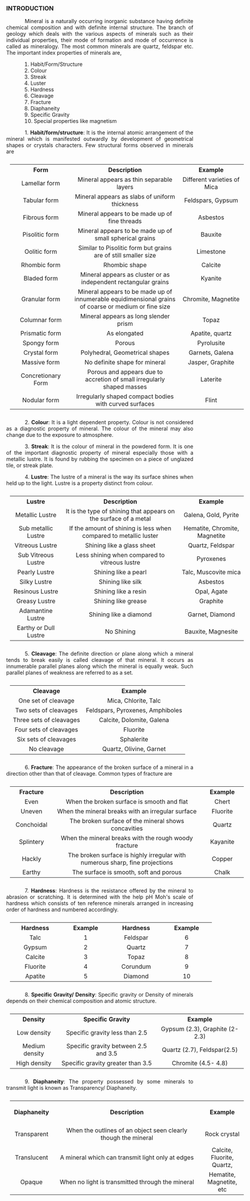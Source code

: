 ### INTRODUCTION<br>

<p style="text-indent:50px;text-align:justify">Mineral is a naturally occurring inorganic substance having definite chemical composition and with definite internal structure. The branch of geology which deals with the various aspects of minerals such as their individual properties, their mode of formation and mode of occurrence is called as mineralogy. The most common minerals are quartz, feldspar etc. The important index properties of minerals are,</p>

<ol style="text-indent:25px;text-align:justify;list-style-position:inside;">
<li>Habit/Form/Structure</li>
<li>Colour</li>
<li>Streak</li>
<li>Luster</li>
<li>Hardness</li>
<li>Cleavage</li>
<li>Fracture</li>
<li>Diaphaneity</li>
<li>Specific Gravity</li>
<li>Special properties like magnetism</li>
</ol>

<p style="text-indent:50px;text-align:justify">1. <strong>Habit/form/structure</strong>: It is the internal atomic arrangement of the mineral which is manifested outwardly by development of geometrical shapes or crystals characters. Few structural forms observed in minerals are</p>

<center>
<table style="text-align:center;padding:10px;width:650px;">
<tr>
	<th style="text-align:center;width:150px;">Form</th>
	<th style="text-align:center">Description</th>
	<th style="text-align:center;width:160px;">Example</th>
</tr>
<tr>
	<td style="text-align:center">Lamellar form</td>
	<td style="text-align:center">Mineral appears as thin separable layers</td>
	<td style="text-align:center">Different varieties of Mica</td>
</tr>
<tr>
	<td style="text-align:center">Tabular form</td>
	<td style="text-align:center">Mineral appears as slabs of uniform thickness</td>
	<td style="text-align:center">Feldspars, Gypsum</td>
</tr>
<tr>
	<td style="text-align:center">Fibrous form</td>
	<td style="text-align:center">Mineral appears to be made up of fine threads</td>
	<td style="text-align:center">Asbestos</td>
</tr>
<tr>
	<td style="text-align:center">Pisolitic form</td>
	<td style="text-align:center">Mineral appears to be made up of small spherical grains</td>
	<td style="text-align:center">Bauxite</td>
</tr>
<tr>
	<td style="text-align:center">Oolitic form</td>
	<td style="text-align:center">Similar to Pisolitic form but grains are of still smaller size</td>
	<td style="text-align:center">Limestone</td>
</tr>
<tr>
	<td style="text-align:center">Rhombic form</td>
	<td style="text-align:center">Rhombic shape</td>
	<td style="text-align:center">Calcite</td>
</tr>
<tr>
	<td style="text-align:center">Bladed form</td>
	<td style="text-align:center">Mineral appears as cluster or as independent rectangular grains</td>
	<td style="text-align:center">Kyanite</td>
</tr>
<tr>
	<td style="text-align:center">Granular form</td>
	<td style="text-align:center">Mineral appears to be made up of innumerable equidimensional grains of coarse or medium or fine size</td>
	<td style="text-align:center">Chromite, Magnetite</td>
</tr>
<tr>
	<td style="text-align:center">Columnar form</td>
	<td style="text-align:center">Mineral appears as long slender prism</td>
	<td style="text-align:center">Topaz</td>
</tr>
<tr>
	<td style="text-align:center">Prismatic form</td>
	<td style="text-align:center">As elongated</td>
	<td style="text-align:center">Apatite, quartz</td>
</tr>
<tr>
	<td style="text-align:center">Spongy form</td>
	<td style="text-align:center">Porous</td>
	<td style="text-align:center">Pyrolusite</td>
</tr>
<tr>
	<td style="text-align:center">Crystal form</td>
	<td style="text-align:center">Polyhedral, Geometrical shapes</td>
	<td style="text-align:center">Garnets, Galena</td>
</tr>
<tr>
	<td style="text-align:center">Massive form</td>
	<td style="text-align:center">No definite shape for mineral</td>
	<td style="text-align:center">Jasper, Graphite</td>
</tr>
<tr>
	<td style="text-align:center">Concretionary Form</td>
	<td style="text-align:center">Porous and appears due to accretion of small irregularly shaped masses</td>
	<td style="text-align:center">Laterite</td>
</tr>
<tr>
	<td style="text-align:center">Nodular form</td>
	<td style="text-align:center">Irregularly shaped compact bodies with curved surfaces</td>
	<td style="text-align:center">Flint</td>
</tr>
</table></center>


<p style="text-indent:50px;text-align:justify">2. <strong>Colour</strong>: It is a light dependent property. Colour is not considered as a diagnostic property of mineral. The colour of the mineral may also change due to the exposure to atmosphere.</p>
<p style="text-indent:50px;text-align:justify">3. <strong>Streak</strong>: It is the colour of mineral in the powdered form. It is one of the important diagnostic property of mineral especially those with a metallic lustre. It is found by rubbing the specimen on a piece of unglazed tile, or streak plate.</p>
<p style="text-indent:50px;text-align:justify">4. <strong>Lustre</strong>: The lustre of a mineral is the way its surface shines when held up to the light. Lustre is a property distinct from colour.</p>

<center>
<table style="text-align:center;padding:10px;width:650px;">
<tr>
	<th style="text-align:center;">Lustre</th>
	<th style="text-align:center">Description</th>
	<th style="text-align:center">Example</th>
</tr>
<tr>
	<td style="text-align:center">Metallic Lustre</td>
	<td style="text-align:center">It is the type of shining that appears on the surface of a metal</td>
	<td style="text-align:center">Galena, Gold, Pyrite</td>
</tr>
<tr>
	<td style="text-align:center">Sub metallic Lustre </td>
	<td style="text-align:center">lf the amount of shining is less when compared to metallic luster</td>
	<td style="text-align:center">Hematite, Chromite, Magnetite</td>
</tr>
<tr>
	<td style="text-align:center">Vitreous Lustre</td>
	<td style="text-align:center">Shining like a glass sheet</td>
	<td style="text-align:center">Quartz, Feldspar</td>
</tr>
<tr>
	<td style="text-align:center">Sub Vitreous Lustre</td>
	<td style="text-align:center">Less shining when compared to vitreous lustre</td>
	<td style="text-align:center">Pyroxenes</td>
</tr>
<tr>
	<td style="text-align:center">Pearly Lustre</td>
	<td style="text-align:center">Shining like a pearl</td>
	<td style="text-align:center">Talc, Muscovite mica</td>
</tr>
<tr>
	<td style="text-align:center">Silky Lustre</td>
	<td style="text-align:center">Shining like silk</td>
	<td style="text-align:center">Asbestos</td>
</tr>
<tr>
	<td style="text-align:center">Resinous Lustre</td>
	<td style="text-align:center">Shining like a resin</td>
	<td style="text-align:center">Opal, Agate</td>
</tr>
<tr>
	<td style="text-align:center">Greasy Lustre</td>
	<td style="text-align:center">Shining like grease</td>
	<td style="text-align:center">Graphite</td>
</tr>
<tr>
	<td style="text-align:center">Adamantine Lustre</td>
	<td style="text-align:center">Shining like a diamond</td>
	<td style="text-align:center">Garnet, Diamond</td>
</tr>
<tr>
	<td style="text-align:center">Earthy or Dull Lustre</td>
	<td style="text-align:center">No Shining</td>
	<td style="text-align:center">Bauxite, Magnesite</td>
</tr>
</table></center>

<p style="text-indent:50px;text-align:justify">5. <strong>Cleavage</strong>: The definite direction or plane along which a mineral tends to break easily is called cleavage of that mineral. It occurs as innumerable parallel planes along which the mineral is equally weak. Such parallel planes of weakness are referred to as a set.</p>

<center>
<table style="text-align:center;padding:10px;width:650px;">
<tr>
	<th style="text-align:center">Cleavage</th>
	<th style="text-align:center">Example</th>
</tr>
<tr>
	<td style="text-align:center">One set of cleavage</td>
	<td style="text-align:center">Mica, Chlorite, Talc</td>
</tr>
<tr>
	<td style="text-align:center">Two sets of cleavages</td>
	<td style="text-align:center">Feldspars, Pyroxenes, Amphiboles</td>
</tr>
<tr>
	<td style="text-align:center">Three sets of cleavages</td>
	<td style="text-align:center">Calcite, Dolomite, Galena</td>
</tr>
<tr>
	<td style="text-align:center">Four sets of cleavages</td>
	<td style="text-align:center">Fluorite</td>
</tr>
<tr>
	<td style="text-align:center">Six sets of cleavages</td>
	<td style="text-align:center">Sphalerite</td>
</tr>
<tr>
	<td style="text-align:center">No cleavage</td>
	<td style="text-align:center">Quartz, Olivine, Garnet</td>
</tr>
</table></center>

<p style="text-indent:50px;text-align:justify">6. <strong>Fracture</strong>: The appearance of the broken surface of a mineral in a direction other than that of cleavage. Common types of fracture are</p>
<center>
<table style="text-align:center;padding:10px;width:650px;">
<tr>
	<th style="text-align:center;width:100px;">Fracture</th>
	<th style="text-align:center">Description</th>
	<th style="text-align:center;width:100px">Example</th>
</tr>
<tr>
	<td style="text-align:center">Even</td>
	<td style="text-align:center">When the broken surface is smooth and flat</td>
	<td style="text-align:center">Chert</td>
</tr>
<tr>
	<td style="text-align:center">Uneven </td>
	<td style="text-align:center">When the mineral breaks with an irregular surface</td>
	<td style="text-align:center">Fluorite</td>
</tr>
<tr>
	<td style="text-align:center">Conchoidal</td>
	<td style="text-align:center">The broken surface of the mineral shows concavities</td>
	<td style="text-align:center">Quartz</td>
</tr>
<tr>
	<td style="text-align:center">Splintery</td>
	<td style="text-align:center">When the mineral breaks with the rough woody fracture </td>
	<td style="text-align:center">Kayanite</td>
</tr>
<tr>
	<td style="text-align:center">Hackly</td>
	<td style="text-align:center">The broken surface is highly irregular with numerous sharp, fine projections</td>
	<td style="text-align:center">Copper</td>
</tr>
<tr>
	<td style="text-align:center">Earthy</td>
	<td style="text-align:center">The surface is smooth, soft and porous</td>
	<td style="text-align:center">Chalk</td>
</tr>
</table></center>

<p style="text-indent:50px;text-align:justify">7. <strong>Hardness</strong>: Hardness is the resistance offered by the mineral to abrasion or scratching. It is determined with the help pH Moh's scale of hardness which consists of ten reference minerals arranged in increasing order of hardness and numbered accordingly.</p>
<center>
<table style="text-align:center;padding:10px;width:650px;">
<tr>
	<th style="text-align:center;width:120px;">Hardness</th>
	<th style="text-align:center;width:120px;">Example</th>
	<th style="text-align:center;width:120px;">Hardness</th>
	<th style="text-align:center;width:120px;">Example</th>
</tr>
<tr>
	<td style="text-align:center">Talc</td>
	<td style="text-align:center">1</td>
	<td style="text-align:center">Feldspar</td>
	<td style="text-align:center">6</td>
</tr>
<tr>
	<td style="text-align:center">Gypsum</td>
	<td style="text-align:center">2</td>
	<td style="text-align:center">Quartz</td>
	<td style="text-align:center">7</td>
</tr>
<tr>
	<td style="text-align:center">Calcite</td>
	<td style="text-align:center">3</td>
	<td style="text-align:center">Topaz</td>
	<td style="text-align:center">8</td>
</tr>
<tr>
	<td style="text-align:center">Fluorite</td>
	<td style="text-align:center">4</td>
	<td style="text-align:center">Corundum</td>
	<td style="text-align:center">9</td>
</tr>
<tr>
	<td style="text-align:center">Apatite</td>
	<td style="text-align:center">5</td>
	<td style="text-align:center">Diamond</td>
	<td style="text-align:center">10</td>
</tr>
</table></center>
<p style="text-indent:50px;text-align:justify">8. <strong>Specific Gravity/ Density</strong>: Specific gravity or Density of minerals depends on their chemical composition and atomic structure.</p>
<center>
<table style="text-align:center;padding:10px;width:650px;">
<tr>
	<th style="text-align:center;">Density</th>
	<th style="text-align:center">Specific Gravity</th>
	<th style="text-align:center">Example</th>
</tr>
<tr>
	<td style="text-align:center">Low density</td>
	<td style="text-align:center">Specific gravity less than 2.5</td>
	<td style="text-align:center">Gypsum (2.3), Graphite (2-2.3)</td>
</tr>
<tr>
	<td style="text-align:center">Medium density </td>
	<td style="text-align:center">Specific gravity between 2.5 and 3.5</td>
	<td style="text-align:center">Quartz (2.7), Feldspar(2.5)</td>
</tr>
<tr>
	<td style="text-align:center">High density</td>
	<td style="text-align:center">Specific gravity greater than 3.5</td>
	<td style="text-align:center">Chromite (4.5- 4.8)</td>
</tr>
</table></center>
<p style="text-indent:50px;text-align:justify">9. <strong>Diaphaneity</strong>: The property possessed by some minerals to transmit light is known as Transparency/ Diaphaneity.</p>
<center>
<table style="text-align:center;padding:10px;width:650px;">
<tr style="height:60px;">
	<th style="text-align:center;width:100px">Diaphaneity</th>
	<th style="text-align:center">Description</th>
	<th style="text-align:center;width:100px">Example</th>
</tr>
<tr style="height:60px;">
	<td style="text-align:center">Transparent</td>
	<td style="text-align:center">When the outlines of an object seen clearly though the mineral</td>
	<td style="text-align:center">Rock crystal</td>
</tr>
<tr style="height:60px;">
	<td style="text-align:center">Translucent</td>
	<td style="text-align:center">A mineral which can transmit light only at edges</td>
	<td style="text-align:center">Calcite, Fluorite, Quartz,</td>
</tr>
<tr style="height:60px;">
	<td style="text-align:center">Opaque</td>
	<td style="text-align:center">When no light is transmitted through the mineral</td>
	<td style="text-align:center">Hematite, Magnetite, etc</td>
</tr>
</table></center>
